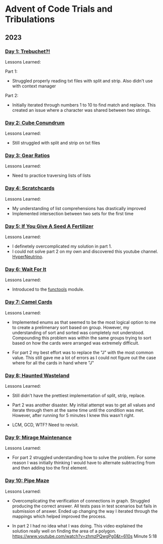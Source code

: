 # Advent of Code Trials and Tribulations

## 2023

### [Day 1: Trebuchet?!](https://adventofcode.com/2023/day/1)


Lessons Learned:


Part 1:
- Struggled properly reading txt files with split and strip. Also didn't use with context manager

Part 2:
- Initially iterated through numbers 1 to 10 to find match and replace. This created an issue where a character was shared between two strings.


### [Day 2: Cube Conundrum](https://adventofcode.com/2023/day/2)

Lessons Learned:


- Still struggled with split and strip on txt files


### [Day 3: Gear Ratios](https://adventofcode.com/2023/day/3)

Lessons Learned:

- Need to practice traversing lists of lists

### [Day 4: Scratchcards](https://adventofcode.com/2023/day/4)

Lessons Learned:

- My understanding of list comprehensions has drastically improved
- Implemented intersection between two sets for the first time

### [Day 5: If You Give A Seed A Fertilizer](https://adventofcode.com/2023/day/5)

Lessons Learned:

- I definetely overcomplicated my solution in part 1. 
- I could not solve part 2 on my own and discovered this youtube channel. [HyperNeutrino](https://www.youtube.com/@hyper-neutrino).

### [Day 6: Wait For It](https://adventofcode.com/2023/day/6)

Lessons Learned:

- Introduced to the [functools](https://docs.python.org/3/library/functools.html) module. 

### [Day 7: Camel Cards](https://adventofcode.com/2023/day/7)

Lessons Learned:

- Implemented enums as that seemed to be the most logical option to me to create a prelimenary sort based on group. However, my understanding of sort and sorted was completely not understood. Compounding this problem was within the same groups trying to sort based on how the cards were arranged was extremely difficult.

- For part 2 my best effort was to replace the "J" with the most common value. This still gave me a lot of errors as I could not figure out the case where for all the cards in hand where "J"

### [Day 8: Haunted Wasteland](https://adventofcode.com/2023/day/8)

Lessons Learned:

- Still didn't have the prettiest implementation of split, strip, replace.

- Part 2 was another disaster. My initial attempt was to get all values and iterate through them at the same time until the condition was met. However, after running for 5 minutes I knew this wasn't right.

- LCM, GCD, WTF? Need to revisit.

### [Day 9: Mirage Maintenance](https://adventofcode.com/2023/day/9)

Lessons Learned:

- For part 2 struggled understanding how to solve the problem. For some reason I was initially thinking I would have to alternate subtracting from and then adding too the first element.

### [Day 10: Pipe Maze](https://adventofcode.com/2023/day/10)

Lessons Learned:

- Overcomplicating the verification of connections in graph. Struggled producing the correct answer. All tests pass in test scenarios but fails in submission of answer. Ended up changing the way I iterated through the mappings which helped improved the process. 

- In part 2 I had no idea what I was doing. This video explained the solution really well on finding the area of a polygon. https://www.youtube.com/watch?v=zhmzPQwgPg0&t=610s Minute 5:18